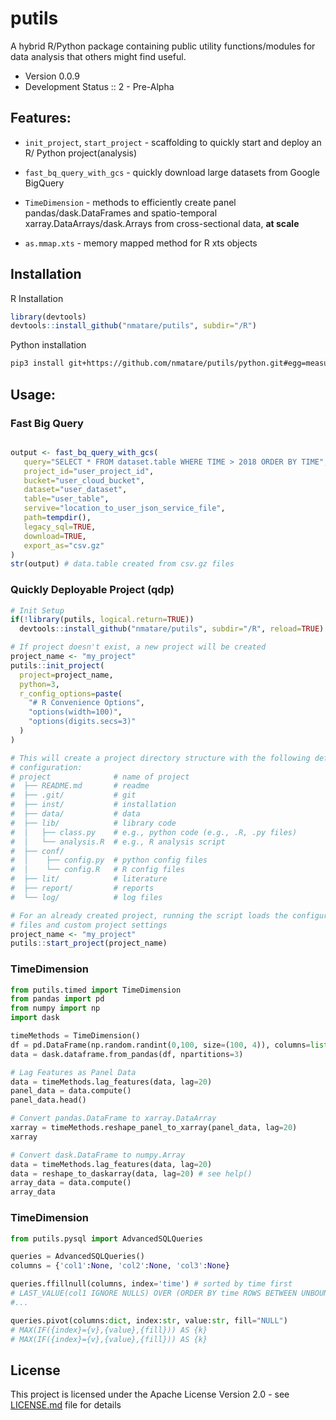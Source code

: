 # putils

A hybrid R/Python package containing public utility functions/modules for data analysis that others might find useful.

* Version 0.0.9
* Development Status :: 2 - Pre-Alpha

## Features:

  * `init_project`, `start_project` - scaffolding to quickly start and deploy an R/ Python project(analysis)

  * `fast_bq_query_with_gcs` - quickly download large datasets from Google BigQuery

  * `TimeDimension` - methods to efficiently create panel pandas/dask.DataFrames and spatio-temporal xarray.DataArrays/dask.Arrays from cross-sectional data, __at scale__

  * `as.mmap.xts` - memory mapped method for R xts objects


## Installation

R Installation

```R
library(devtools)
devtools::install_github("nmatare/putils", subdir="/R")
```

Python installation

```sh
pip3 install git+https://github.com/nmatare/putils/python.git#egg=measurements
```

## Usage:
### Fast Big Query 

```R

output <- fast_bq_query_with_gcs(
   query="SELECT * FROM dataset.table WHERE TIME > 2018 ORDER BY TIME",
   project_id="user_project_id",
   bucket="user_cloud_bucket",
   dataset="user_dataset",
   table="user_table",
   servive="location_to_user_json_service_file",
   path=tempdir(),
   legacy_sql=TRUE,
   download=TRUE,
   export_as="csv.gz"
)
str(output) # data.table created from csv.gz files

```

### Quickly Deployable Project (qdp)

```R
# Init Setup
if(!library(putils, logical.return=TRUE)) 
  devtools::install_github("nmatare/putils", subdir="/R", reload=TRUE)

# If project doesn't exist, a new project will be created
project_name <- "my_project" 
putils::init_project(
  project=project_name, 
  python=3,
  r_config_options=paste(
    "# R Convenience Options",
    "options(width=100)",
    "options(digits.secs=3)"
  )
)

# This will create a project directory structure with the following default
# configuration:
# project              # name of project
#  ├── README.md       # readme
#  ├── .git/           # git  
#  ├── inst/           # installation
#  ├── data/           # data
#  ├── lib/            # library code
#  │   ├── class.py    # e.g., python code (e.g., .R, .py files)
#  │   └── analysis.R  # e.g., R analysis script
#  ├── conf/
#  │    ├── config.py  # python config files
#  │    └── config.R   # R config files
#  ├── lit/            # literature
#  ├── report/         # reports
#  └── log/            # log files

# For an already created project, running the script loads the configuration 
# files and custom project settings
project_name <- "my_project"
putils::start_project(project_name)

```

### TimeDimension 

```python
from putils.timed import TimeDimension
from pandas import pd
from numpy import np
import dask

timeMethods = TimeDimension() 
df = pd.DataFrame(np.random.randint(0,100, size=(100, 4)), columns=list('ABCD'))
data = dask.dataframe.from_pandas(df, npartitions=3)

# Lag Features as Panel Data
data = timeMethods.lag_features(data, lag=20)
panel_data = data.compute()
panel_data.head()

# Convert pandas.DataFrame to xarray.DataArray
xarray = timeMethods.reshape_panel_to_xarray(panel_data, lag=20)
xarray

# Convert dask.DataFrame to numpy.Array
data = timeMethods.lag_features(data, lag=20) 
data = reshape_to_daskarray(data, lag=20) # see help()
array_data = data.compute()
array_data

```

### TimeDimension 

```python
from putils.pysql import AdvancedSQLQueries

queries = AdvancedSQLQueries()
columns = {'col1':None, 'col2':None, 'col3':None}

queries.ffillnull(columns, index='time') # sorted by time first
# LAST_VALUE(col1 IGNORE NULLS) OVER (ORDER BY time ROWS BETWEEN UNBOUNDED PRECEDING AND CURRENT ROW) 
#...

queries.pivot(columns:dict, index:str, value:str, fill="NULL")
# MAX(IF({index}={v},{value},{fill})) AS {k}
# MAX(IF({index}={v},{value},{fill})) AS {k}

```


## License

This project is licensed under the Apache License Version 2.0 - see 
[LICENSE.md](https://github.com/nmatare/putils/blob/master/README.md) 
file for details

